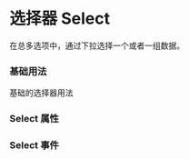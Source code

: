<script setup lang="ts">
  import props from "../example/select/props.ts";
  import events from "../example/select/events.ts";
</script>

# 选择器 Select
在总多选项中，通过下拉选择一个或者一组数据。

### 基础用法
基础的选择器用法
<demo-block src="example/select/basic"></demo-block>

### Select 属性

<table-block type="props" :data="props"></table-block>

### Select 事件

<table-block type="events" :data="events"></table-block>
